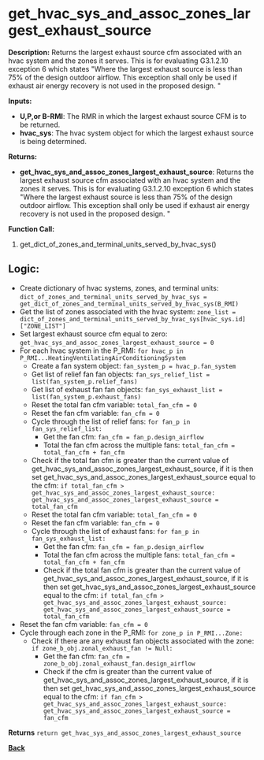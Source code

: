 # get_hvac_sys_and_assoc_zones_largest_exhaust_source  

**Description:** Returns the largest exhaust source cfm associated with an hvac system and the zones it serves. This is for evaluating G3.1.2.10 exception 6 which states "Where the largest exhaust source is less than 75% of the design outdoor airflow. This exception shall only be used if exhaust air energy recovery is not used in the proposed design. "

**Inputs:**  
- **U,P,or B-RMI**: The RMR in which the largest exhaust source CFM is to be returned.  
- **hvac_sys**: The hvac system object for which the largest exhaust source is being determined.

**Returns:**  
- **get_hvac_sys_and_assoc_zones_largest_exhaust_source**: Returns the largest exhaust source cfm associated with an hvac system and the zones it serves. This is for evaluating G3.1.2.10 exception 6 which states "Where the largest exhaust source is less than 75% of the design outdoor airflow. This exception shall only be used if exhaust air energy recovery is not used in the proposed design. "  
 
**Function Call:**   
1. get_dict_of_zones_and_terminal_units_served_by_hvac_sys()   


## Logic:  
- Create dictionary of hvac systems, zones, and terminal units: `dict_of_zones_and_terminal_units_served_by_hvac_sys = get_dict_of_zones_and_terminal_units_served_by_hvac_sys(B_RMI)`  
- Get the list of zones associated with the hvac system: `zone_list = dict_of_zones_and_terminal_units_served_by_hvac_sys[hvac_sys.id]["ZONE_LIST"]`  
- Set largest exhaust source cfm equal to zero: `get_hvac_sys_and_assoc_zones_largest_exhaust_source = 0`  
- For each hvac system in the P_RMI: `for hvac_p in P_RMI...HeatingVentilatingAirConditioningSystem`  
    - Create a fan system object: `fan_system_p = hvac_p.fan_system`  
    - Get list of relief fan fan objects: `fan_sys_relief_list = list(fan_system_p.relief_fans)`  
    - Get list of exhaust fan fan objects: `fan_sys_exhaust_list = list(fan_system_p.exhaust_fans)`  
    - Reset the total fan cfm variable: `total_fan_cfm = 0` 
    - Reset the fan cfm variable: `fan_cfm = 0` 
    - Cycle through the list of relief fans: `for fan_p in fan_sys_relief_list:`  
        - Get the fan cfm: `fan_cfm = fan_p.design_airflow`  
        - Total the fan cfm across the multiple fans: `total_fan_cfm = total_fan_cfm + fan_cfm`  
    - Check if the total fan cfm is greater than the current value of get_hvac_sys_and_assoc_zones_largest_exhaust_source, if it is then set get_hvac_sys_and_assoc_zones_largest_exhaust_source equal to the cfm: `if total_fan_cfm > get_hvac_sys_and_assoc_zones_largest_exhaust_source: get_hvac_sys_and_assoc_zones_largest_exhaust_source = total_fan_cfm`  
    - Reset the total fan cfm variable: `total_fan_cfm = 0`  
    - Reset the fan cfm variable: `fan_cfm = 0` 
    - Cycle through the list of exhaust fans: `for fan_p in fan_sys_exhaust_list:`  
        - Get the fan cfm: `fan_cfm = fan_p.design_airflow`  
        - Total the fan cfm across the multiple fans: `total_fan_cfm = total_fan_cfm + fan_cfm`  
        - Check if the total fan cfm is greater than the current value of get_hvac_sys_and_assoc_zones_largest_exhaust_source, if it is then set get_hvac_sys_and_assoc_zones_largest_exhaust_source equal to the cfm: `if total_fan_cfm > get_hvac_sys_and_assoc_zones_largest_exhaust_source: get_hvac_sys_and_assoc_zones_largest_exhaust_source = total_fan_cfm`  
- Reset the fan cfm variable: `fan_cfm = 0` 
- Cycle through each zone in the P_RMI: `for zone_p in P_RMI...Zone:`  
    - Check if there are any exhaust fan objects associated with the zone: `if zone_b_obj.zonal_exhaust_fan != Null:`  
        - Get the fan cfm: `fan_cfm = zone_b_obj.zonal_exhaust_fan.design_airflow`    
        - Check if the cfm is greater than the current value of get_hvac_sys_and_assoc_zones_largest_exhaust_source, if it is then set get_hvac_sys_and_assoc_zones_largest_exhaust_source equal to the cfm: `if fan_cfm > get_hvac_sys_and_assoc_zones_largest_exhaust_source: get_hvac_sys_and_assoc_zones_largest_exhaust_source = fan_cfm`  

**Returns** `return get_hvac_sys_and_assoc_zones_largest_exhaust_source`  

**[Back](../_toc.md)**